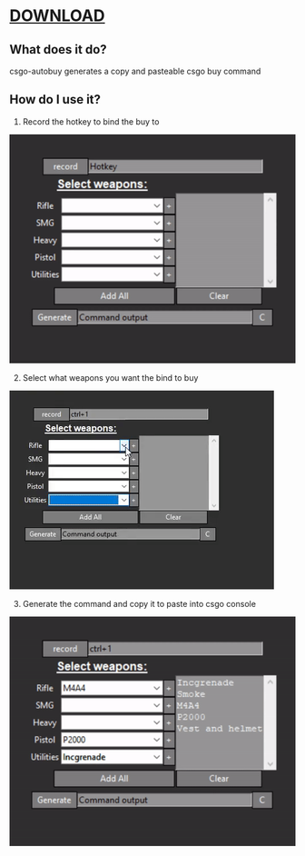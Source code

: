 # [DOWNLOAD](https://github.com/silas-hw/csgo-autobuy/raw/master/csgo-autobuy.exe)  

## What does it do?  

csgo-autobuy generates a copy and pasteable csgo buy command  

## How do I use it?  

1. Record the hotkey to bind the buy to  

<img src="img/readme/1.gif">  

2. Select what weapons you want the bind to buy  

<img src="img/readme/2.gif">  

3. Generate the command and copy it to paste into csgo console  

<img src="img/readme/3.gif">  
